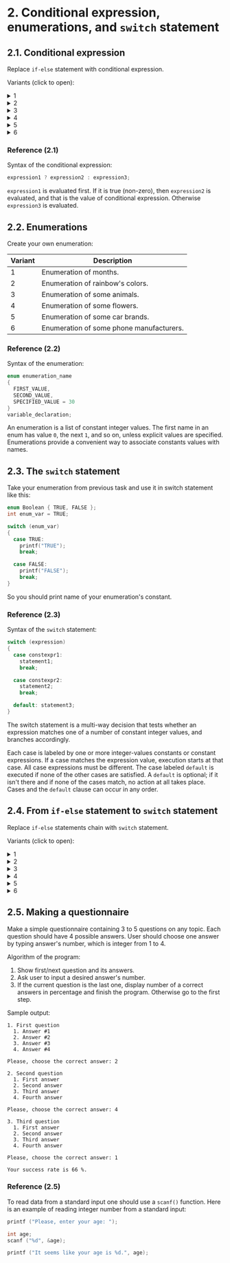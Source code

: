 # 2. Conditional expression, enumerations, and `switch` statement

## 2.1. Conditional expression

Replace `if-else` statement with conditional expression.

Variants (click to open):

<details>
<summary>1</summary>
<hr>

```c
int a = 1, b = 2, result;

if (a < b)
{
  result = a + b;
}
else
{
  result = a - b;
}
```

<hr>
</details>

<details>
<summary>2</summary>
<hr>

```c
double c = 3.14, d = 2.57, result;

if (c == d)
{
  result = c * d;
}
else
{
  result = c / d;
}
```

<hr>
</details>

<details>
<summary>3</summary>
<hr>

```c
bool e = true, f = false, result;

if (e && !f || !e && f)
{
  result = e && f;
}
else
{
  result = e || f;
}
```

<hr>
</details>

<details>
<summary>4</summary>
<hr>

```c
char g = 'a', h = 'b', result;

if (g >= h)
{
  result = 'x';
}
else
{
  result = 'y';
}
```

<hr>
</details>

<details>
<summary>5</summary>
<hr>

```c
bool i = false, j = true, result;

if (i && j || !i && !j )
{
  result = i || j;
}
else
{
  result = i && j;
}
```

<hr>
</details>

<details>
<summary>6</summary>
<hr>

```c
double k = 251.2, l = 113.1, result;

if (k % 2 > l * 3)
{
  result = k / 5;
}
else
{
  result = l * l;
}
```

<hr>
</details>

### Reference (2.1)

Syntax of the conditional expression:

```c
expression1 ? expression2 : expression3;
```

`expression1` is evaluated first. If it is true (non-zero), then `expression2` is evaluated, and that is the value of conditional expression. Otherwise `expression3` is evaluated.

## 2.2. Enumerations

Create your own enumeration:

| Variant | Description                              |
| ------- | ---------------------------------------- |
| 1       | Enumeration of months.                   |
| 2       | Enumeration of rainbow's colors.         |
| 3       | Enumeration of some animals.             |
| 4       | Enumeration of some flowers.             |
| 5       | Enumeration of some car brands.          |
| 6       | Enumeration of some phone manufacturers. |

### Reference (2.2)

Syntax of the enumeration:

```c
enum enumeration_name
{
  FIRST_VALUE,
  SECOND_VALUE,
  SPECIFIED_VALUE = 30
}
variable_declaration;
```

An enumeration is a list of constant integer values. The first name in an enum has value `0`, the next `1`, and so on, unless explicit values are specified. Enumerations provide a convenient way to associate constants values with names.

## 2.3. The `switch` statement

Take your enumeration from previous task and use it in switch statement like this:

```c
enum Boolean { TRUE, FALSE };
int enum_var = TRUE;

switch (enum_var)
{
  case TRUE:
    printf("TRUE");
    break;

  case FALSE:
    printf("FALSE");
    break;
}
```

So you should print name of your enumeration's constant.

### Reference (2.3)

Syntax of the `switch` statement:

```c
switch (expression)
{
  case constexpr1:
    statement1;
    break;

  case constexpr2:
    statement2;
    break;

  default: statement3;
}
```

The switch statement is a multi-way decision that tests whether an expression matches one of a number of constant integer values, and branches accordingly.

Each case is labeled by one or more integer-values constants or constant expressions. If a case matches the expression value, execution starts at that case. All case expressions must be different. The case labeled `default` is executed if none of the other cases are satisfied. A `default` is optional; if it isn't there and if none of the cases match, no action at all takes place. Cases and the `default` clause can occur in any order.

## 2.4. From `if-else` statement to `switch` statement

Replace `if-else` statements chain with `switch` statement.

Variants (click to open):

<details>
<summary>1</summary>
<hr>

```c
int number = 42;

if (number == 1)
{
  printf("1");
}
else if (number ==  2 || number ==  3)
{
  printf("2 || 3");
}
else
{
  printf("wrong value");
}
```

<hr>
</details>

<details>
<summary>2</summary>
<hr>

```c
char symbol = 'F';

if (symbol == 'A' || symbol ==  'B')
{
  printf("A || B");
}
else if (symbol ==  'C')
{
  printf("C");
}
else
{
  printf("wrong value");
}
```

<hr>
</details>

<details>
<summary>3</summary>
<hr>

```c
enum Color { GREEN, BLUE, RED, ORANGE };
int color = ORANGE;

if (color == GREEN)
{
  printf("GREEN");
}
else if (color == BLUE)
{
  printf("BLUE");
}
else if (color == RED || color == ORANGE)
{
  printf("RED || ORANGE");
}
else
{
  printf("wrong value");
}
```

<hr>
</details>

<details>
<summary>4</summary>
<hr>

```c
int number = 200;

if (number == 100 || number == 200)
{
  printf("100 || 200");
}
else if (number == 300 || number == 400 || number == 500)
{
  printf("300");
}
else if (number == 400 || number == 500)
{
  printf("400 || 500");
}
else
{
  printf("wrong value");
}
```

<hr>
</details>

<details>
<summary>5</summary>
<hr>

```c
char symbol = 'Z';

if (symbol == 'Q')
{
  printf("Q");
}
else if (symbol ==  'R' || symbol ==  'r')
{
  printf("R || r");
}
else if (symbol ==  'S' || symbol ==  's')
{
  printf("S || s");
}
else
{
  printf("wrong value");
}
```

<hr>
</details>

<details>
<summary>6</summary>
<hr>

```c
enum Animal { CAT, DOG, SNAKE, CROCODILE };
int animal = SNAKE;

if (animal == CAT)
{
  printf("CAT");
}
else if (animal == DOG)
{
  printf("BLUE");
}
else if (animal == SNAKE || animal == CROCODILE)
{
  printf("SNAKE || CROCODILE");
}
else
{
  printf("wrong value");
}
```

<hr>
</details>

## 2.5. Making a questionnaire

Make a simple questionnaire containing 3 to 5 questions on any topic. Each question should have 4 possible answers. User should choose one answer by typing answer's number, which is integer from 1 to 4.

Algorithm of the program:

1. Show first/next question and its answers.
2. Ask user to input a desired answer's number.
3. If the current question is the last one, display number of a correct answers in percentage and finish the program. Otherwise go to the first step.

Sample output:

```
1. First question
  1. Answer #1
  2. Answer #2
  3. Answer #3
  4. Answer #4

Please, choose the correct answer: 2

2. Second question
  1. First answer
  2. Second answer
  3. Third answer
  4. Fourth answer

Please, choose the correct answer: 4

3. Third question
  1. First answer
  2. Second answer
  3. Third answer
  4. Fourth answer

Please, choose the correct answer: 1

Your success rate is 66 %.
```

### Reference (2.5)

To read data from a standard input one should use a `scanf()` function. Here is an example of reading integer number from a standard input:

```c
printf ("Please, enter your age: ");

int age;
scanf ("%d", &age);

printf ("It seems like your age is %d.", age);
```